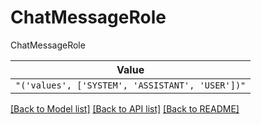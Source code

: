# ChatMessageRole

ChatMessageRole

| **Value** |
| --------- |
| `"('values', ['SYSTEM', 'ASSISTANT', 'USER'])"` |


[[Back to Model list]](../../../README.md#models-v2-link) [[Back to API list]](../../../README.md#apis-v2-link) [[Back to README]](../../../README.md)
